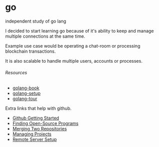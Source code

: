 # go
independent study of go lang

<p>
I decided to start learning go because of it's ability to keep and manage multiple connections at the same time.

Example use case would be operating a chat-room or processing blockchain transactions. 

It is also scalable to handle multiple users, accounts or processes.
</p>
<h6>Resources</h6>

+ [golang-book](https://www.golang-book.com/)
+ [golang-setup](https://golang.org/doc/install?download=go1.11.5.darwin-amd64.pkg)
+ [golang-tour](https://tour.golang.org/concurrency/6)



Extra links that help with github.
+ [Github Getting Started](https://rogerdudler.github.io/git-guide/)
+ [Finding Open-Source Programs](https://help.github.com/en/articles/finding-open-source-projects-on-github)
+ [Merging Two Repositories](https://gist.github.com/msrose/2feacb303035d11d2d05)
+ [Managing Projects](https://help.github.com/en/articles/configuring-automation-for-project-boards)
+ [Remote Server Setup](https://kbroman.org/github_tutorial/pages/init.html)


